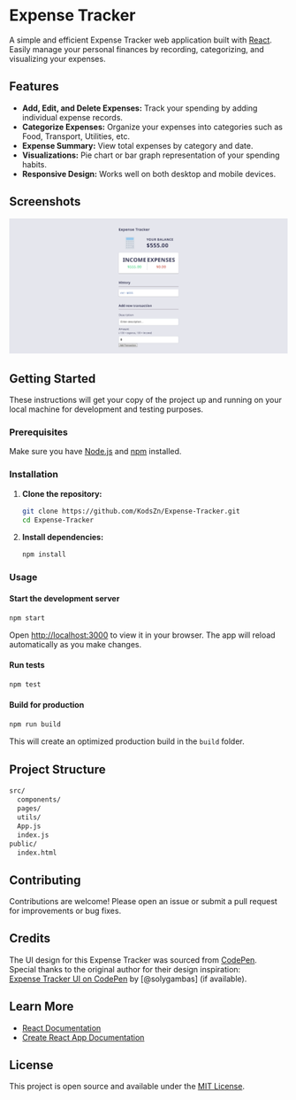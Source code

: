 # Expense Tracker

A simple and efficient Expense Tracker web application built with [React](https://reactjs.org/). Easily manage your personal finances by recording, categorizing, and visualizing your expenses.

## Features

- **Add, Edit, and Delete Expenses:** Track your spending by adding individual expense records.
- **Categorize Expenses:** Organize your expenses into categories such as Food, Transport, Utilities, etc.
- **Expense Summary:** View total expenses by category and date.
- **Visualizations:** Pie chart or bar graph representation of your spending habits.
- **Responsive Design:** Works well on both desktop and mobile devices.

## Screenshots

![Dashboard](<expense tracker.png>)

## Getting Started

These instructions will get your copy of the project up and running on your local machine for development and testing purposes.

### Prerequisites

Make sure you have [Node.js](https://nodejs.org/) and [npm](https://www.npmjs.com/) installed.

### Installation

1. **Clone the repository:**
   ```bash
   git clone https://github.com/KodsZn/Expense-Tracker.git
   cd Expense-Tracker
   ```

2. **Install dependencies:**
   ```bash
   npm install
   ```

### Usage

#### Start the development server

```bash
npm start
```

Open [http://localhost:3000](http://localhost:3000) to view it in your browser. The app will reload automatically as you make changes.

#### Run tests

```bash
npm test
```

#### Build for production

```bash
npm run build
```

This will create an optimized production build in the `build` folder.

## Project Structure

```
src/
  components/
  pages/
  utils/
  App.js
  index.js
public/
  index.html
```

## Contributing

Contributions are welcome! Please open an issue or submit a pull request for improvements or bug fixes.

## Credits

The UI design for this Expense Tracker was sourced from [CodePen](codepen.io).  
Special thanks to the original author for their design inspiration:  
[Expense Tracker UI on CodePen](https://codepen.io/solygambas/pen/OJbqyro) by [@solygambas] (if available).

## Learn More

- [React Documentation](https://reactjs.org/)
- [Create React App Documentation](https://facebook.github.io/create-react-app/docs/getting-started)

## License

This project is open source and available under the [MIT License](LICENSE).